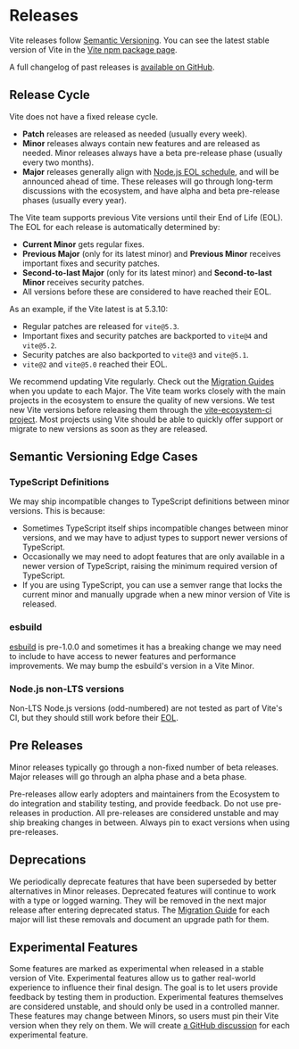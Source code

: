 # Releases

Vite releases follow [Semantic Versioning](https://semver.org/). You can see the latest stable version of Vite in the [Vite npm package page](https://www.npmjs.com/package/vite).

A full changelog of past releases is [available on GitHub](https://github.com/vitejs/vite/blob/main/packages/vite/CHANGELOG.md).

## Release Cycle

Vite does not have a fixed release cycle.

- **Patch** releases are released as needed (usually every week).
- **Minor** releases always contain new features and are released as needed. Minor releases always have a beta pre-release phase (usually every two months).
- **Major** releases generally align with [Node.js EOL schedule](https://endoflife.date/nodejs), and will be announced ahead of time. These releases will go through long-term discussions with the ecosystem, and have alpha and beta pre-release phases (usually every year).

The Vite team supports previous Vite versions until their End of Life (EOL). The EOL for each release is automatically determined by:

- **Current Minor** gets regular fixes.
- **Previous Major** (only for its latest minor) and **Previous Minor** receives important fixes and security patches.
- **Second-to-last Major** (only for its latest minor) and **Second-to-last Minor** receives security patches.
- All versions before these are considered to have reached their EOL.

As an example, if the Vite latest is at 5.3.10:

- Regular patches are released for `vite@5.3`.
- Important fixes and security patches are backported to `vite@4` and `vite@5.2`.
- Security patches are also backported to `vite@3` and `vite@5.1`.
- `vite@2` and `vite@5.0` reached their EOL.

We recommend updating Vite regularly. Check out the [Migration Guides](https://vitejs.dev/guide/migration.html) when you update to each Major. The Vite team works closely with the main projects in the ecosystem to ensure the quality of new versions. We test new Vite versions before releasing them through the [vite-ecosystem-ci project](https://github.com/vitejs/vite-ecosystem-ci). Most projects using Vite should be able to quickly offer support or migrate to new versions as soon as they are released.

## Semantic Versioning Edge Cases

### TypeScript Definitions

We may ship incompatible changes to TypeScript definitions between minor versions. This is because:

- Sometimes TypeScript itself ships incompatible changes between minor versions, and we may have to adjust types to support newer versions of TypeScript.
- Occasionally we may need to adopt features that are only available in a newer version of TypeScript, raising the minimum required version of TypeScript.
- If you are using TypeScript, you can use a semver range that locks the current minor and manually upgrade when a new minor version of Vite is released.

### esbuild

[esbuild](https://esbuild.github.io/) is pre-1.0.0 and sometimes it has a breaking change we may need to include to have access to newer features and performance improvements. We may bump the esbuild's version in a Vite Minor.

### Node.js non-LTS versions

Non-LTS Node.js versions (odd-numbered) are not tested as part of Vite's CI, but they should still work before their [EOL](https://endoflife.date/nodejs).

## Pre Releases

Minor releases typically go through a non-fixed number of beta releases. Major releases will go through an alpha phase and a beta phase.

Pre-releases allow early adopters and maintainers from the Ecosystem to do integration and stability testing, and provide feedback. Do not use pre-releases in production. All pre-releases are considered unstable and may ship breaking changes in between. Always pin to exact versions when using pre-releases.

## Deprecations

We periodically deprecate features that have been superseded by better alternatives in Minor releases. Deprecated features will continue to work with a type or logged warning. They will be removed in the next major release after entering deprecated status. The [Migration Guide](https://vitejs.dev/guide/migration.html) for each major will list these removals and document an upgrade path for them.

## Experimental Features

Some features are marked as experimental when released in a stable version of Vite. Experimental features allow us to gather real-world experience to influence their final design. The goal is to let users provide feedback by testing them in production. Experimental features themselves are considered unstable, and should only be used in a controlled manner. These features may change between Minors, so users must pin their Vite version when they rely on them. We will create [a GitHub discussion](https://github.com/vitejs/vite/discussions/categories/feedback?discussions_q=is%3Aopen+label%3Aexperimental+category%3AFeedback) for each experimental feature.
